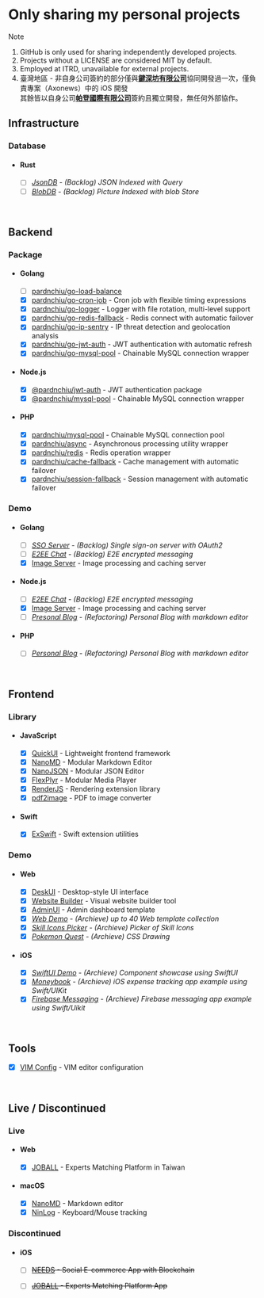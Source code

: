 # Only sharing my personal projects
> [!Note]
> 1. GitHub is only used for sharing independently developed projects.
> 2. Projects without a LICENSE are considered MIT by default.
> 3. Employed at ITRD, unavailable for external projects.
> 4. 臺灣地區 - 非自身公司簽約的部分僅與[**鍵深坊有限公司**](https://findbiz.nat.gov.tw/fts/query/QueryBar/queryInit.do?banNo=00248098)協同開發過一次，僅負責專案（Axonews）中的 iOS 開發<br>
>   其餘皆以自身公司[**帕登國際有限公司**](https://findbiz.nat.gov.tw/fts/query/QueryBar/queryInit.do?banNo=24924502)簽約且獨立開發，無任何外部協作。

## Infrastructure
### Database
- #### Rust
  - [ ] *[JsonDB](https://github.com/pardnchiu/jsondb) - (Backlog) JSON Indexed with Query*
  - [ ] *[BlobDB](https://github.com/pardnchiu/blobdb) - (Backlog) Picture Indexed with blob Store*

<br>

## Backend
### Package
- #### Golang
  - [ ] [pardnchiu/go-load-balance](https://github.com/pardnchiu/go-load-balance)
  - [x] [pardnchiu/go-cron-job](https://github.com/pardnchiu/go-cron-job) - Cron job with flexible timing expressions
  - [x] [pardnchiu/go-logger](https://github.com/pardnchiu/go-logger) - Logger with file rotation, multi-level support
  - [x] [pardnchiu/go-redis-fallback](https://github.com/pardnchiu/go-redis-fallback) - Redis connect with automatic failover
  - [x] [pardnchiu/go-ip-sentry](https://github.com/pardnchiu/go-ip-sentry) - IP threat detection and geolocation analysis
  - [x] [pardnchiu/go-jwt-auth](https://github.com/pardnchiu/go-jwt-auth) - JWT authentication with automatic refresh
  - [x] [pardnchiu/go-mysql-pool](https://github.com/pardnchiu/go-mysql-pool) - Chainable MySQL connection wrapper
- #### Node.js 
  - [x] [@pardnchiu/jwt-auth](https://www.npmjs.com/package/@pardnchiu/jwt-auth) - JWT authentication package
  - [x] [@pardnchiu/mysql-pool](https://www.npmjs.com/package/@pardnchiu/mysql-pool) - Chainable MySQL connection wrapper
- #### PHP
  - [x] [pardnchiu/mysql-pool](https://packagist.org/packages/pardnchiu/mysql-pool) - Chainable MySQL connection pool
  - [x] [pardnchiu/async](https://packagist.org/packages/pardnchiu/async) - Asynchronous processing utility wrapper
  - [x] [pardnchiu/redis](https://packagist.org/packages/pardnchiu/redis) - Redis operation wrapper
  - [x] [pardnchiu/cache-fallback](https://packagist.org/packages/pardnchiu/cache-fallback) - Cache management with automatic failover
  - [x] [pardnchiu/session-fallback](https://packagist.org/packages/pardnchiu/session-fallback) - Session management with automatic failover
### Demo
- #### Golang
  - [ ] *[SSO Server](https://github.com/pardnchiu/demo-go-sso-server) - (Backlog) Single sign-on server with OAuth2*
  - [ ] *[E2EE Chat](https://github.com/pardnchiu/demo-go-e2ee-chat) - (Backlog) E2E encrypted messaging*
  - [x] [Image Server](https://github.com/pardnchiu/demo-go-image-server) -  Image processing and caching server
- #### Node.js
  - [ ] *[E2EE Chat](https://github.com/pardnchiu/demo-node-e2ee-chat) - (Backlog) E2E encrypted messaging*
  - [x] [Image Server](https://github.com/pardnchiu/demo-node-image-server) -  Image processing and caching server
  - [ ] *[Presonal Blog](https://github.com/pardnchiu/demo-node-blog) - (Refactoring) Personal Blog with markdown editor*
- #### PHP
  - [ ] *[Personal Blog](https://github.com/pardnchiu/demo-php-blog) - (Refactoring) Personal Blog with markdown editor*

<br>

## Frontend
### Library
- #### JavaScript
  - [x] [QuickUI](https://quickui.pardn.io) - Lightweight frontend framework
  - [x] [NanoMD](https://nanomd.pardn.io) - Modular Markdown Editor
  - [x] [NanoJSON](https://nanojson.pardn.io) - Modular JSON Editor
  - [x] [FlexPlyr](https://flexplyr.pardn.io) - Modular Media Player
  - [x] [RenderJS](https://renderjs.pardn.io) - Rendering extension library
  - [x] [pdf2image](https://pardn.io/pdf2image) - PDF to image converter
- #### Swift
  - [x] [ExSwift](https://github.com/pardnchiu/ExSwift) - Swift extension utilities
### Demo
- #### Web
  - [x] [DeskUI](https://github.com/pardnltd/DeskUI) - Desktop-style UI interface
  - [x] [Website Builder](https://github.com/pardnltd/website-builder) - Visual website builder tool
  - [x] [AdminUI](https://github.com/pardnltd/adminui) - Admin dashboard template
  - [x] *[Web Demo](https://pardn.io/web-template) - (Archieve) up to 40 Web template collection*
  - [x] *[Skill Icons Picker](https://pardnchiu.github.io/SkilliconsPicker/) - (Archieve) Picker of Skill Icons*
  - [x] *[Pokemon Quest](https://github.com/pardnchiu/css-pokemon-quest) - (Archieve) CSS Drawing*
- #### iOS
  - [x] *[SwiftUI Demo](https://github.com/pardnchiu/demo-swiftui) - (Archieve) Component showcase using SwiftUI*
  - [x] *[Moneybook](https://github.com/pardnchiu/swift-moneybook) - (Archieve) iOS expense tracking app example using Swift/UIKit*
  - [x] *[Firebase Messaging](https://github.com/pardnchiu/swift-firebase-messaging) - (Archieve) Firebase messaging app example using Swift/Uikit*

<br>

## Tools
- [x] [VIM Config](https://github.com/pardnchiu/vim-config) - VIM editor configuration

<br>

## Live / Discontinued

### Live
- #### Web
  - [x] [JOBALL](https://joball.tw) - Experts Matching Platform in Taiwan
- #### macOS
  - [x] [NanoMD](https://apps.apple.com/us/app/nanomd-markdown-%E7%B7%A8%E8%BC%AF%E5%99%A8/id6740427920) - Markdown editor
  - [x] [NinLog](https://apps.apple.com/tw/app/ninlog-%E9%8D%B5%E7%9B%A4%E6%BB%91%E9%BC%A0%E8%BF%BD%E8%B9%A4/id6741706238) - Keyboard/Mouse tracking
### Discontinued
- #### iOS
  - [ ] <s>[NEEDS](https://appadvice.com/app/e9-96-8b-e7-ae-b1/1460355322.amp) - Social E-commerce App with Blockchain</s>
  - [ ] <s>[JOBALL](https://appadvice.com/app/joball-e6-8e-a5-e6-b4-bd/1272878907.amp) - Experts Matching Platform App</s>

